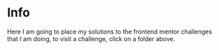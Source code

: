 # Info

Here I am going to place my solutions to the frontend mentor challenges that I am doing, to visit a challenge, click on a folder above.
